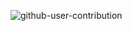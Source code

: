 ![github-user-contribution](https://user-images.githubusercontent.com/81649039/213593173-69b9a11c-df38-4c1a-8cab-10befad193c8.svg)
